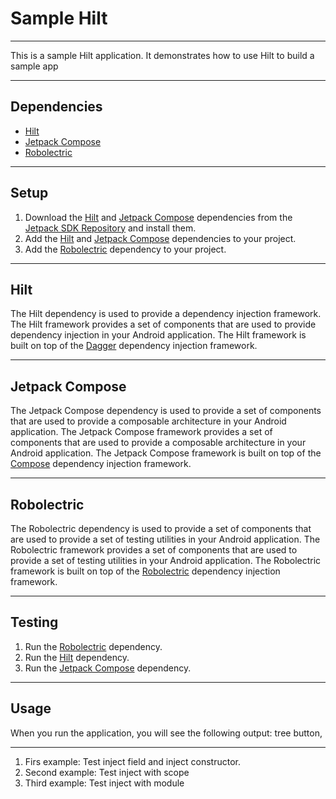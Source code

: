# Sample Hilt
***
This is a sample Hilt application. It demonstrates how to use Hilt to build a sample app
***
## Dependencies
* [Hilt](https://developer.android.com/jetpack/androidx/hilt)
* [Jetpack Compose](https://developer.android.com/jetpack/compose)
* [Robolectric](https://roboguice.org/robolectric)
***
## Setup
1. Download the [Hilt](https://developer.android.com/jetpack/androidx/hilt) and [Jetpack Compose](https://developer.android.com/jetpack/compose) dependencies from the [Jetpack SDK Repository](https://developer.android.com/jetpack/androidx/repository/compose) and install them.
2. Add the [Hilt](https://developer.android.com/jetpack/androidx/hilt) and [Jetpack Compose](https://developer.android.com/jetpack/compose) dependencies to your project.
3. Add the [Robolectric](https://roboguice.org/robolectric) dependency to your project.
***
## Hilt
The Hilt dependency is used to provide a dependency injection framework. The Hilt framework provides a set of components that are used to provide dependency injection in your Android application. The Hilt framework is built on top of the [Dagger](https://dagger.dev) dependency injection framework.
***
## Jetpack Compose
The Jetpack Compose dependency is used to provide a set of components that are used to provide a composable architecture in your Android application. The Jetpack Compose framework provides a set of components that are used to provide a composable architecture in your Android application. The Jetpack Compose framework is built on top of the [Compose](https://developer.android.com/jetpack/compose) dependency injection framework.
***
## Robolectric
The Robolectric dependency is used to provide a set of components that are used to provide a set of testing utilities in your Android application. The Robolectric framework provides a set of components that are used to provide a set of testing utilities in your Android application. The Robolectric framework is built on top of the [Robolectric](https://roboguice.org/robolectric) dependency injection framework.
***
## Testing
1. Run the [Robolectric](https://roboguice.org/robolectric) dependency.
2. Run the [Hilt](https://developer.android.com/jetpack/androidx/hilt) dependency.
3. Run the [Jetpack Compose](https://developer.android.com/jetpack/compose) dependency.
***
## Usage
 When you run the application, you will see the following output: tree button,
***
1. Firs example: Test inject field and inject constructor.
2. Second example: Test inject with scope
3. Third example: Test inject with module



